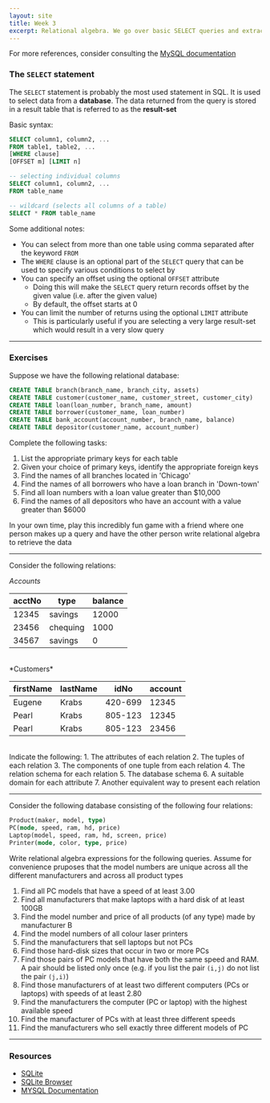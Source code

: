 ```yaml
---
layout: site
title: Week 3
excerpt: Relational algebra. We go over basic SELECT queries and extracting data from some mock relational databases
---
```


For more references, consider consulting the [MySQL documentation](https://dev.mysql.com/doc/)

### The `SELECT` statement

The `SELECT` statement is probably the most used statement in SQL. It is used to select data from a **database**. The data returned from the query is stored in a result table that is referred to as the **result-set**

Basic syntax:
```SQL
SELECT column1, column2, ...
FROM table1, table2, ...
[WHERE clause]
[OFFSET m] [LIMIT n]

-- selecting individual columns
SELECT column1, column2, ...
FROM table_name

-- wildcard (selects all columns of a table)
SELECT * FROM table_name 
```

Some additional notes:
- You can select from more than one table using comma separated after the keyword `FROM`
- The `WHERE` clause is an optional part of the `SELECT` query that can be used to specify various conditions to select by
- You can specify an offset using the optional `OFFSET` attribute
    - Doing this will make the `SELECT` query return records offset by the given value (i.e. after the given value)
    - By default, the offset starts at 0
- You can limit the number of returns using the optional `LIMIT` attribute
    - This is particularly useful if you are selecting a very large result-set which would result in a very slow query

---

### Exercises

Suppose we have the following relational database:

```SQL
CREATE TABLE branch(branch_name, branch_city, assets)
CREATE TABLE customer(customer_name, customer_street, customer_city)
CREATE TABLE loan(loan_number, branch_name, amount)
CREATE TABLE borrower(customer_name, loan_number)
CREATE TABLE bank_account(account_number, branch_name, balance)
CREATE TABLE depositor(customer_name, account_number)
```

Complete the following tasks:
1. List the appropriate primary keys for each table
2. Given your choice of primary keys, identify the appropriate foreign keys
3. Find the names of all branches located in 'Chicago'
4. Find the names of all borrowers who have a loan branch in 'Down-town'
5. Find all loan numbers with a loan value greater than $10,000
6. Find the names of all depositors who have an account with a value greater than $6000

In your own time, play this incredibly fun game with a friend where one person makes up a query and have the other person write relational algebra to retrieve the data

---

Consider the following relations:

*Accounts*

|acctNo|type|balance|
|---|---|---|
|12345|savings|12000|
|23456|chequing|1000|
|34567|savings|0|

<br>
*Customers*

|firstName|lastName|idNo|account|
|---|---|---|---|
|Eugene|Krabs|420-699|12345|
|Pearl|Krabs|805-123|12345|
|Pearl|Krabs|805-123|23456|

<br>
Indicate the following:
1. The attributes of each relation
2. The tuples of each relation
3. The components of one tuple from each relation
4. The relation schema for each relation
5. The database schema
6. A suitable domain for each attribute
7. Another equivalent way to present each relation

---

Consider the following database consisting of the following four relations:

```SQL
Product(maker, model, type)
PC(mode, speed, ram, hd, price)
Laptop(model, speed, ram, hd, screen, price)
Printer(mode, color, type, price)
```

Write relational algebra expressions for the following queries. Assume for convenience pruposes that the model numbers are unique across all the different manufacturers and across all product types
1. Find all PC models that have a speed of at least 3.00
2. Find all manufacturers that make laptops with a hard disk of at least 100GB
3. Find the model number and price of all products (of any type) made by manufacturer B
4. Find the model numbers of all colour laser printers
5. Find the manufacturers that sell laptops but not PCs
6. Find those hard-disk sizes that occur in two or more PCs
7. Find those pairs of PC models that have both the same speed and RAM. A pair should be listed only once (e.g. if you list the pair `(i,j)` do not list the pair `(j,i)`)
8. Find those manufacturers of at least two different computers (PCs or laptops) with speeds of at least 2.80
9. Find the manufacturers the computer (PC or laptop) with the highest available speed
10. Find the manufacturer of PCs with at least three different speeds
11. Find the manufacturers who sell exactly three different models of PC

---

### Resources
- [SQLite](https://www.sqlite.org/index.html)
- [SQLite Browser](https://sqlitebrowser.org/)
- [MYSQL Documentation](https://dev.mysql.com/doc/)